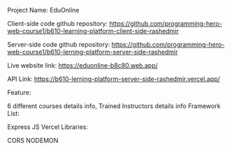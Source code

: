 Project Name: EduOnline

Client-side code github repository: https://github.com/programming-hero-web-course1/b610-learning-platform-client-side-rashedmir

Server-side code github repository: https://github.com/programming-hero-web-course1/b610-lerning-platform-server-side-rashedmir

Live website link: https://eduonline-b8c80.web.app/

API Link: https://b610-lerning-platform-server-side-rashedmir.vercel.app/

Feature:

6 different courses details info,
Trained Instructors details info
Framework List:

Express JS
Vercel
Libraries:

CORS
NODEMON